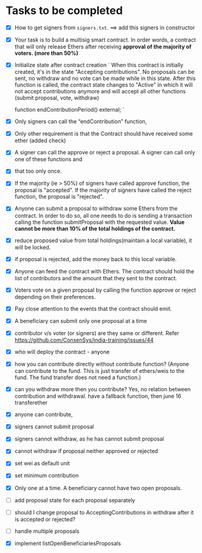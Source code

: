 # Tasks to be completed
- [x] How to get signers from `signers.txt`.
==> add this signers in constructor
- [x] Your task is to build a multisig smart contract. In order words, a contract that will only release Ethers after receiving **approval of the majority of voters. (more than 50%)**
- [x] Initialize state after contract creation
 `
   When this contract is initially created, it's in the state 
   "Accepting contributions". No proposals can be sent, no withdraw
   and no vote can be made while in this state. After this function
   is called, the contract state changes to "Active" in which it will
   not accept contributions anymore and will accept all other functions
   (submit proposal, vote, withdraw)
   
    function endContributionPeriod() external;
 `  
- [x] Only signers can call the “endContribution” function, 
-   [x] Only other requirement is that the Contract should have received some ether (added check)
-   [x] A signer can call the approve or reject a proposal. A signer can call only one of these functions and 
-   [x] that too only once.
-   [x] If the majority (ie > 50%) of signers have called approve function, the proposal is "accepted". If the majority of signers have called the reject function, the proposal is "rejected".

- [x] Anyone can submit a proposal to withdraw some Ethers from the contract. In order to do so, all one needs to do is sending a transaction calling the function submitProposal with the requested value. **Value cannot be more than 10% of the total holdings of the contract.**
- [x] reduce proposed value from total holdings(maintain a local variable), it will be locked.
- [x] if proposal is rejected, add the money back to this local variable.
- [x] Anyone can feed the contract with Ethers. The contract should hold the list of contributors and the amount that they sent to the contract.
- [x] Voters vote on a given proposal by calling the function approve or reject depending on their preferences.
- [x] Pay close attention to the events that the contract should emit.
- [x] A beneficiary can submit only one proposal at a time
- [x] contributor v/s voter (or signers) are they same or different. Refer https://github.com/ConsenSys/india-training/issues/44
- [x] who will deploy the contract - anyone
- [x] how you can contribute directly without contribute function? (Anyone can contribute to the fund. This is just transfer of ethers/weis to the fund. The fund transfer does not need a function.)
- [x] can you withdraw more then you contribute? Yes, no relation between contribution and withdrawal.
have a fallback function, then june 16 transferether
- [x] anyone can contribute,
- [x] signers cannot submit proposal
- [x] signers cannot withdraw, as he has cannot submit proposal
- [x] cannot withdraw if proposal neither approved or rejected
- [x] set wei as default unit
- [x] set minimum contribution
- [x] Only one at a time. A beneficiary cannot have two open proposals.
- [ ] add proposal state for each proposal separately
- [ ] should I change proposal to AcceptingContributions in withdraw after it is accepted or rejected?
- [ ] handle multiple proposals
- [x] implement listOpenBeneficiariesProposals
